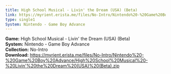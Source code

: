 ```yaml
---
title: High School Musical - Livin' the Dream (USA) (Beta)
link: https://myrient.erista.me/files/No-Intro/Nintendo%20-%20Game%20Boy%20Advance/High%20School%20Musical%20-%20Livin'%20the%20Dream%20(USA)%20(Beta).zip
type: single1
System: Nintendo - Game Boy Advance
---
```

<b>Game:</b> High School Musical - Livin' the Dream (USA) (Beta)<br>
<b>System:</b> Nintendo - Game Boy Advance<br>
<b>Collection:</b> No-Intro<br>
<b>Download:</b> https://myrient.erista.me/files/No-Intro/Nintendo%20-%20Game%20Boy%20Advance/High%20School%20Musical%20-%20Livin'%20the%20Dream%20(USA)%20(Beta).zip
